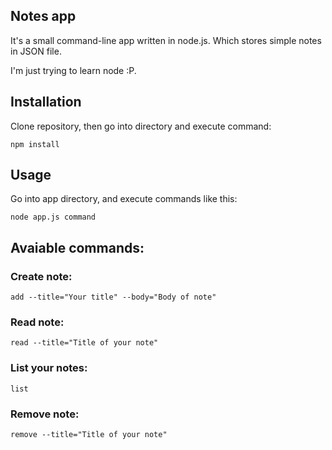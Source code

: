 ## Notes app
It's a small command-line app written in node.js. Which stores simple notes in JSON file.

I'm just trying to learn node :P.
## Installation
Clone repository, then go into directory and execute command:
```
npm install
```
## Usage
Go into app directory, and execute commands like this:
```
node app.js command
```
## Avaiable commands:
### Create note:
```
add --title="Your title" --body="Body of note"
```
### Read note:
```
read --title="Title of your note"
```
### List your notes:
```
list
```
### Remove note:
```
remove --title="Title of your note"
```